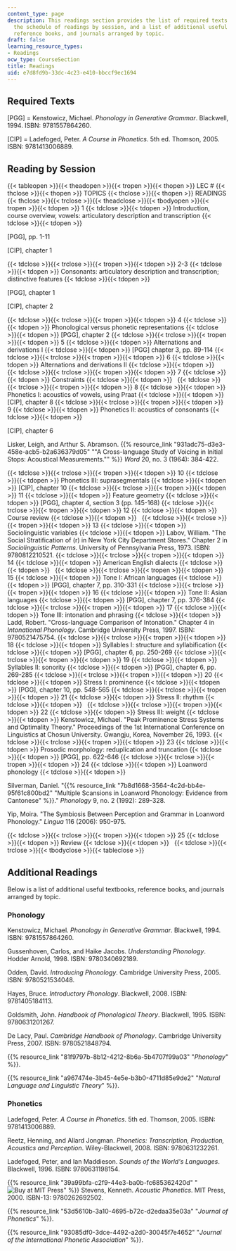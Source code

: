 ```yaml
---
content_type: page
description: This readings section provides the list of required texts for the course,
  the schedule of readings by session, and a list of additional useful textbooks,
  reference books, and journals arranged by topic.
draft: false
learning_resource_types:
- Readings
ocw_type: CourseSection
title: Readings
uid: e7d8fd9b-33dc-4c23-e410-bbccf9ec1694
---
```

## Required Texts

\[PGG\] = Kenstowicz, Michael. *Phonology in Generative Grammar*. Blackwell, 1994. ISBN: 9781557864260.

\[CIP\] = Ladefoged, Peter. *A Course in Phonetics*. 5th ed. Thomson, 2005. ISBN: 9781413006889.

## Reading by Session

{{< tableopen >}}{{< theadopen >}}{{< tropen >}}{{< thopen >}}
LEC #
{{< thclose >}}{{< thopen >}}
TOPICS
{{< thclose >}}{{< thopen >}}
READINGS
{{< thclose >}}{{< trclose >}}{{< theadclose >}}{{< tbodyopen >}}{{< tropen >}}{{< tdopen >}}
1
{{< tdclose >}}{{< tdopen >}}
Introduction, course overview, vowels: articulatory description and transcription
{{< tdclose >}}{{< tdopen >}}

\[PGG\], pp. 1-11

\[CIP\], chapter 1

{{< tdclose >}}{{< trclose >}}{{< tropen >}}{{< tdopen >}}
2-3
{{< tdclose >}}{{< tdopen >}}
Consonants: articulatory description and transcription; distinctive features
{{< tdclose >}}{{< tdopen >}}

\[PGG\], chapter 1

\[CIP\], chapter 2

{{< tdclose >}}{{< trclose >}}{{< tropen >}}{{< tdopen >}}
4
{{< tdclose >}}{{< tdopen >}}
Phonological versus phonetic representations
{{< tdclose >}}{{< tdopen >}}
\[PGG\], chapter 2
{{< tdclose >}}{{< trclose >}}{{< tropen >}}{{< tdopen >}}
5
{{< tdclose >}}{{< tdopen >}}
Alternations and derivations I
{{< tdclose >}}{{< tdopen >}}
\[PGG\] chapter 3, pp. 89-114
{{< tdclose >}}{{< trclose >}}{{< tropen >}}{{< tdopen >}}
6
{{< tdclose >}}{{< tdopen >}}
Alternations and derivations II
{{< tdclose >}}{{< tdopen >}}
 
{{< tdclose >}}{{< trclose >}}{{< tropen >}}{{< tdopen >}}
7
{{< tdclose >}}{{< tdopen >}}
Constraints
{{< tdclose >}}{{< tdopen >}}
 
{{< tdclose >}}{{< trclose >}}{{< tropen >}}{{< tdopen >}}
8
{{< tdclose >}}{{< tdopen >}}
Phonetics I: acoustics of vowels, using Praat
{{< tdclose >}}{{< tdopen >}}
\[CIP\], chapter 8
{{< tdclose >}}{{< trclose >}}{{< tropen >}}{{< tdopen >}}
9
{{< tdclose >}}{{< tdopen >}}
Phonetics II: acoustics of consonants
{{< tdclose >}}{{< tdopen >}}

\[CIP\], chapter 6

Lisker, Leigh, and Arthur S. Abramson. {{% resource_link "931adc75-d3e3-458e-acb5-b2a636379d05" "\"A Cross-language Study of Voicing in Initial Stops: Acoustical Measurements.\"" %}} *Word* 20, no. 3 (1964): 384-422.

{{< tdclose >}}{{< trclose >}}{{< tropen >}}{{< tdopen >}}
10
{{< tdclose >}}{{< tdopen >}}
Phonetics III: suprasegmentals
{{< tdclose >}}{{< tdopen >}}
\[CIP\], chapter 10
{{< tdclose >}}{{< trclose >}}{{< tropen >}}{{< tdopen >}}
11
{{< tdclose >}}{{< tdopen >}}
Feature geometry
{{< tdclose >}}{{< tdopen >}}
\[PGG\], chapter 4, section 3 (pp. 145-168)
{{< tdclose >}}{{< trclose >}}{{< tropen >}}{{< tdopen >}}
12
{{< tdclose >}}{{< tdopen >}}
Course review
{{< tdclose >}}{{< tdopen >}}
 
{{< tdclose >}}{{< trclose >}}{{< tropen >}}{{< tdopen >}}
13
{{< tdclose >}}{{< tdopen >}}
Sociolinguistic variables
{{< tdclose >}}{{< tdopen >}}
Labov, William. "The Social Stratification of (r) in New York City Department Stores." Chapter 2 in *Sociolinguistic Patterns*. University of Pennsylvania Press, 1973. ISBN: 9780812210521.
{{< tdclose >}}{{< trclose >}}{{< tropen >}}{{< tdopen >}}
14
{{< tdclose >}}{{< tdopen >}}
American English dialects
{{< tdclose >}}{{< tdopen >}}
 
{{< tdclose >}}{{< trclose >}}{{< tropen >}}{{< tdopen >}}
15
{{< tdclose >}}{{< tdopen >}}
Tone I: African languages
{{< tdclose >}}{{< tdopen >}}
\[PGG\], chapter 7, pp. 310-331
{{< tdclose >}}{{< trclose >}}{{< tropen >}}{{< tdopen >}}
16
{{< tdclose >}}{{< tdopen >}}
Tone II: Asian languages
{{< tdclose >}}{{< tdopen >}}
\[PGG\], chapter 7, pp. 376-384
{{< tdclose >}}{{< trclose >}}{{< tropen >}}{{< tdopen >}}
17
{{< tdclose >}}{{< tdopen >}}
Tone III: intonation and phrasing
{{< tdclose >}}{{< tdopen >}}
Ladd, Robert. "Cross-language Comparison of Intonation." Chapter 4 in *Intonational Phonology*. Cambridge University Press, 1997. ISBN: 9780521475754.
{{< tdclose >}}{{< trclose >}}{{< tropen >}}{{< tdopen >}}
18
{{< tdclose >}}{{< tdopen >}}
Syllables I: structure and syllabification
{{< tdclose >}}{{< tdopen >}}
\[PGG\], chapter 6, pp. 250-269
{{< tdclose >}}{{< trclose >}}{{< tropen >}}{{< tdopen >}}
19
{{< tdclose >}}{{< tdopen >}}
Syllables II: sonority
{{< tdclose >}}{{< tdopen >}}
\[PGG\], chapter 6, pp. 269-285
{{< tdclose >}}{{< trclose >}}{{< tropen >}}{{< tdopen >}}
20
{{< tdclose >}}{{< tdopen >}}
Stress I: prominence
{{< tdclose >}}{{< tdopen >}}
\[PGG\], chapter 10, pp. 548-565
{{< tdclose >}}{{< trclose >}}{{< tropen >}}{{< tdopen >}}
21
{{< tdclose >}}{{< tdopen >}}
Stress II: rhythm
{{< tdclose >}}{{< tdopen >}}
 
{{< tdclose >}}{{< trclose >}}{{< tropen >}}{{< tdopen >}}
22
{{< tdclose >}}{{< tdopen >}}
Stress III: weight
{{< tdclose >}}{{< tdopen >}}
Kenstowicz, Michael. "Peak Prominence Stress Systems and Optimality Theory." Proceedings of the 1st International Conference on Linguistics at Chosun University. Gwangju, Korea, November 26, 1993.
{{< tdclose >}}{{< trclose >}}{{< tropen >}}{{< tdopen >}}
23
{{< tdclose >}}{{< tdopen >}}
Prosodic morphology: reduplication and truncation
{{< tdclose >}}{{< tdopen >}}
\[PGG\], pp. 622-646
{{< tdclose >}}{{< trclose >}}{{< tropen >}}{{< tdopen >}}
24
{{< tdclose >}}{{< tdopen >}}
Loanword phonology
{{< tdclose >}}{{< tdopen >}}

Silverman, Daniel. "{{% resource_link "7b8d1668-3564-4c2d-bb4e-95f61c800bd2" "Multiple Scansions in Loanword Phonology: Evidence from Cantonese" %}}." *Phonology* 9, no. 2 (1992): 289-328.

Yip, Moira. "The Symbiosis Between Perception and Grammar in Loanword Phonology." *Lingua* 116 (2006): 950-975.

{{< tdclose >}}{{< trclose >}}{{< tropen >}}{{< tdopen >}}
25
{{< tdclose >}}{{< tdopen >}}
Review
{{< tdclose >}}{{< tdopen >}}
 
{{< tdclose >}}{{< trclose >}}{{< tbodyclose >}}{{< tableclose >}}

## Additional Readings

Below is a list of additional useful textbooks, reference books, and journals arranged by topic.

### Phonology

Kenstowicz, Michael. *Phonology in Generative Grammar*. Blackwell, 1994. ISBN: 9781557864260.

Gussenhoven, Carlos, and Haike Jacobs. *Understanding Phonology*. Hodder Arnold, 1998. ISBN: 9780340692189.

Odden, David. *Introducing Phonology*. Cambridge University Press, 2005. ISBN: 9780521534048.

Hayes, Bruce. *Introductory Phonology*. Blackwell, 2008. ISBN: 9781405184113.

Goldsmith, John. *Handbook of Phonological Theory*. Blackwell, 1995. ISBN: 9780631201267.

De Lacy, Paul. *Cambridge Handbook of Phonology*. Cambridge University Press, 2007. ISBN: 9780521848794.

{{% resource_link "81f9797b-8b12-4212-8b6a-5b4707f99a03" "*Phonology*" %}}.

{{% resource_link "a967474e-3b45-4e5e-b3b0-4711d85e9de2" "*Natural Language and Linguistic Theory*" %}}.

### Phonetics

Ladefoged, Peter. *A Course in Phonetics*. 5th ed. Thomson, 2005. ISBN: 9781413006889.

Reetz, Henning, and Allard Jongman. *Phonetics: Transcription, Production, Acoustics and Perception*. Wiley-Blackwell, 2008. ISBN: 9780631232261.

Ladefoged, Peter, and Ian Maddieson. *Sounds of the World's Languages*. Blackwell, 1996. ISBN: 9780631198154.

{{% resource_link "39a99bfa-c2f9-44e3-ba0b-fc685362420d" "![Buy at MIT Press](/images/mp_logo.gif)" %}} Stevens, Kenneth. *Acoustic Phonetics*. MIT Press, 2000. ISBN-13: 9780262692502.

{{% resource_link "53d5610b-3a10-4695-b72c-d2edaa35e03a" "*Journal of Phonetics*" %}}.

{{% resource_link "93085df0-3dce-4492-a2d0-30045f7e4652" "*Journal of the International Phonetic Association*" %}}.